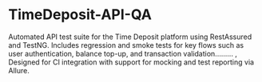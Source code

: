 # TimeDeposit-API-QA
Automated API test suite for the Time Deposit platform using RestAssured and TestNG. Includes regression and smoke tests for key flows such as user authentication, balance top-up, and transaction validation.........  , Designed for CI integration with support for mocking and test reporting via Allure.
